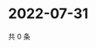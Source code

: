 # 2022-07-31

共 0 条

<!-- BEGIN WEIBO -->
<!-- 最后更新时间 Sun Jul 31 2022 12:32:44 GMT+0800 (China Standard Time) -->

<!-- END WEIBO -->
